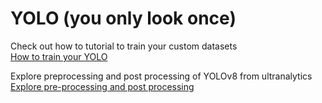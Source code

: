 # YOLO (you only look once)

Check out how to tutorial to train your custom datasets  
[How to train your YOLO](https://github.com/lamegaton/Machine-Learning-and-AI-Examples/blob/main/Supervised/CNNs/YOLO/How%20to%20train%20YOLOv8.md)

Explore preprocessing and post processing of YOLOv8 from ultranalytics  
[Explore pre-processing and post processing](https://github.com/lamegaton/Machine-Learning-and-AI-Examples/blob/main/Supervised/CNNs/YOLO/Examine%20pre-processing%20and%20pos-processing%20from%20YOLOv8.ipynb)